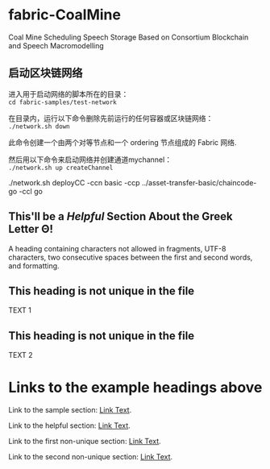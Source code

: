 # fabric-CoalMine
Coal Mine Scheduling Speech Storage Based on Consortium Blockchain and Speech Macromodelling
## 启动区块链网络
进入用于启动网络的脚本所在的目录：  
`cd fabric-samples/test-network`  

在目录内，运行以下命令删除先前运行的任何容器或区块链网络：  
`./network.sh down`  

此命令创建一个由两个对等节点和一个 ordering 节点组成的 Fabric 网络.

然后用以下命令来启动网络并创建通道mychannel：  
`./network.sh up createChannel`  

./network.sh deployCC -ccn basic -ccp ../asset-transfer-basic/chaincode-go -ccl go
## This'll  be a _Helpful_ Section About the Greek Letter Θ!
A heading containing characters not allowed in fragments, UTF-8 characters, two consecutive spaces between the first and second words, and formatting.

## This heading is not unique in the file

TEXT 1

## This heading is not unique in the file

TEXT 2



# Links to the example headings above

Link to the sample section: [Link Text](#sample-section).

Link to the helpful section: [Link Text](#thisll--be-a-helpful-section-about-the-greek-letter-Θ).

Link to the first non-unique section: [Link Text](#this-heading-is-not-unique-in-the-file).

Link to the second non-unique section: [Link Text](#this-heading-is-not-unique-in-the-file-1).

